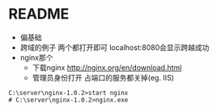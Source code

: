 # README

- 偏基础
- 跨域的例子 两个都打开即可 localhost:8080会显示跨越成功 
- nginx那个 
    - 下载nginx http://nginx.org/en/download.html
    - 管理员身份打开 占端口的服务都关掉(eg. IIS)
    
```
C:\server\nginx-1.0.2>start nginx
# C:\server\nginx-1.0.2>nginx.exe
```    